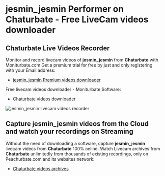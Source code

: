 # jesmin_jesmin Performer on Chaturbate - Free LiveCam videos downloader

## Chaturbate Live Videos Recorder

Monitor and record livecam videos of **jesmin_jesmin** from **Chaturbate** with Moniturbate.com
Get a premium trial for free by just and only registering with your Email address:
* [jesmin_jesmin Premium videos downloader](https://moniturbate.com/request-demo-licence-key.html)

Free livecam videos downloader - Moniturbate Software:
* [Chaturbate videos downloader](https://moniturbate.com/moniturbate-download-software.html)

![jesmin_jesmin livecam videos recorder](https://peachurnet.com/templates/moniturbate-software.png)


## Capture jesmin_jesmin videos from the Cloud and watch your recordings on Streaming

Without the need of downloading a software, capture **jesmin_jesmin** livecam videos from **Chaturbate** 100% online.
Watch Livecam archives from **Chaturbate** unlimitedly from thousands of existing recordings, only on Peachurbate.com and its websites network:
* [Chaturbate videos archives](https://peachurnet.com/)
